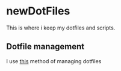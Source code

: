 # newDotFiles

This is where i keep my dotfiles and scripts.

## Dotfile management

I use [this](https://developer.atlassian.com/blog/2016/02/best-way-to-store-dotfiles-git-bare-repo/) method of managing dotfiles

